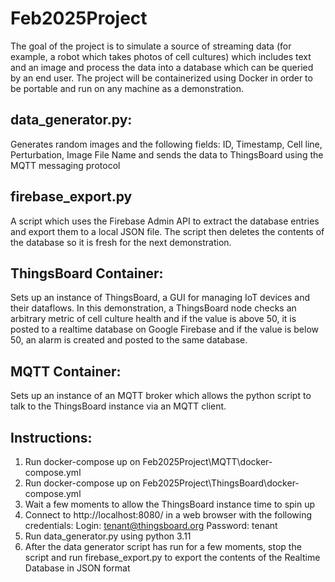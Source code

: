# Feb2025Project
The goal of the project is to simulate a source of streaming data (for example, a robot which takes photos of cell cultures) which includes text and an image and process the data into a database which can be queried by an end user. The project will be containerized using Docker in order to be portable and run on any machine as a demonstration.

## data_generator.py:
Generates random images and the following fields: ID, Timestamp, Cell line, Perturbation, Image File Name and sends the data to ThingsBoard using the MQTT messaging protocol

## firebase_export.py
A script which uses the Firebase Admin API to extract the database entries and export them to a local JSON file. The script then deletes the contents of the database so it is fresh for the next demonstration.

## ThingsBoard Container:
Sets up an instance of ThingsBoard, a GUI for managing IoT devices and their dataflows. In this demonstration, a ThingsBoard node checks an arbitrary metric of cell culture health and if the value is above 50, it is posted to a realtime database on Google Firebase and if the value is below 50, an alarm is created and posted to the same database.

## MQTT Container:
Sets up an instance of an MQTT broker which allows the python script to talk to the ThingsBoard instance via an MQTT client.

## Instructions:
1. Run docker-compose up on Feb2025Project\MQTT\docker-compose.yml
2. Run docker-compose up on Feb2025Project\ThingsBoard\docker-compose.yml
4. Wait a few moments to allow the ThingsBoard instance time to spin up
5. Connect to http://localhost:8080/ in a web browser with the following credentials:
   Login: tenant@thingsboard.org
   Password: tenant
6. Run data_generator.py using python 3.11
7. After the data generator script has run for a few moments, stop the script and run firebase_export.py to export the contents of the Realtime Database in JSON format
